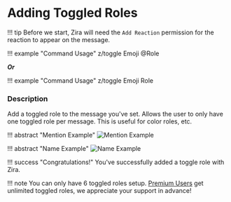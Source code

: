 # Adding Toggled Roles

!!! tip
    Before we start, Zira will need the `Add Reaction` permission for the reaction to appear on the message.

!!! example "Command Usage"
    z/toggle Emoji @Role

***Or***

!!! example "Command Usage"
    z/toggle Emoji Role

### Description

Add a toggled role to the message you've set. Allows the user to only have one toggled role per message. This is useful for color roles, etc.

!!! abstract "Mention Example"
    ![Mention Example](http://i.imjake.me/files/qv9cq.png)

!!! abstract "Name Example"
    ![Name Example](https://i.imjake.me/files/xa36s.png)

!!! success "Congratulations!"
    You've successfully added a toggle role with Zira.
    
!!! note
    You can only have 6 toggled roles setup. [Premium Users](https://zira.pw/premium) get unlimited toggled roles, we appreciate your support in advance!